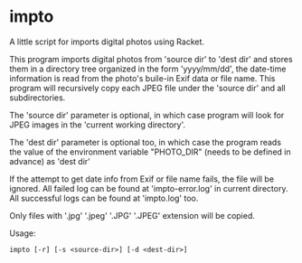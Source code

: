 # impto

A little script for imports digital photos using Racket.

This program imports digital photos from 'source dir' to 'dest dir' and stores them in a directory tree organized in the form 'yyyy/mm/dd', the date-time information is read from the photo's buile-in Exif data or file name. This program will recursively copy each JPEG file under the 'source dir' and all subdirectories. 

The 'source dir' parameter is optional, in which case program will look for JPEG images in the 'current working directory'.

The 'dest dir' parameter is optional too, in which case the program reads the value of the environment variable "PHOTO_DIR" (needs to be defined in advance) as 'dest dir' 

If the attempt to get date info from Exif or file name fails, the file will be ignored. All failed log can be found at 'impto-error.log' in current directory. All successful logs can be found at 'impto.log' too. 
 
Only files with '.jpg' '.jpeg' '.JPG' '.JPEG' extension will be copied.
 
  Usage:

    impto [-r] [-s <source-dir>] [-d <dest-dir>]
